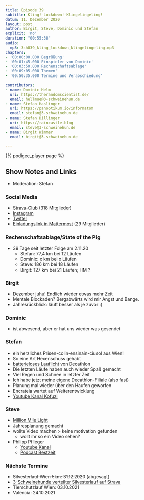 ```yaml
---
title: Episode 39
subtitle: Kling!-Lockdown!-Klingelingeling!
datum: 11. Dezember 2020
layout: post
author: Birgit, Steve, Dominic und Stefan
explicit: 'no'
duration: "00:55:38"
audio:
  mp3: 3sh039_kling_lockdown_klingelingeling.mp3
chapters:
- '00:00:00.000 Begrüßung'
- '00:01:45.000 Einspieler von Dominic'
- '00:03:50.000 Rechenschaftsablage'
- '00:09:05.000 Themen'
- '00:50:35.000 Termine und Verabschiedung'

contributors:
- name: Dominic Helm
  uri: https://therandomscientist.de/
  email: hellmue@3-schweinehun.de
- name: Stefan Haslinger
  uri: https://panoptikum.io/informatom
  email: stefan@3-schweinehun.de
- name: Stefan Dillinger
  uri: https://raincastle.blog
  email: steve@3-schweinehun.de
- name: Birgit Wimmer
  email: birgit@3-schweinehun.de

---
```


{% podigee_player page %}

## Show Notes and Links

* Moderation: Stefan

### Social Media

* [Strava-Club](https://www.strava.com/clubs/3schweinehunde) (318 Mitglieder)
* [Instagram](https://www.instagram.com/3_schweinehunde/)
* [Twitter](https://twitter.com/3schweinehunde)
* [Einladungslink in Mattermost](https://mattermost.informatom.com/signup_user_complete/?id=pniz51hpoiyqumcdeu11463o8h) (29 Mitglieder)

### Rechenschaftsablage/State of the Pig

* 39 Tage seit letzter Folge am 2.11.20
  * Stefan: 77,4 km bei 12 Läufen
  * Dominic: x km bei x Läufen
  * Steve: 186 km bei 18 Läufen
  * Birgit: 127 km bei 21 Läufen; HM ?

### Birgit

* Dezember juhu! Endlich wieder etwas mehr Zeit
* Mentale Blockaden? Bergabwärts wird mir Angst und Bange.
* Jahresrückblick: läuft besser als je zuvor :)

### Dominic

* ist abwesend, aber er hat uns wieder was gesendet

### Stefan

* ein herzliches Prisen-colin-ensinain-ciusol aus Wien!
* So eine Art Hexenschuss gehabt
* [batterieloses Lauflicht](https://www.decathlon.at/lauflicht-motion-id_8501574.html) von Decathlon
* Die letzten Läufe haben auch wieder Spaß gemacht
* Viel Regen und Schnee in letzter Zeit
* Ich habe jetzt meine eigene Decathlon-Filiale (also fast)
* Planung mal wieder über den Haufen geworfen
* Encrateia wartet auf Weiterentwicklung
* [Youtube Kanal Kofuzi](https://www.youtube.com/channel/UCe43pe3w4L6w3tNMRkWiJBA)

### Steve

* [Million Mile Light](https://www.batteryfree.co.uk/collections/frontpage)
* Jahresplanung gemacht
* wollte Video machen > keine motivation gefunden
  * wollt ihr so ein Video sehen?
* Philipp Pflieger
  * [Youtube Kanal](https://www.youtube.com/channel/UCbJaFvY-qGuMmmNJgiVJGjw)
  * [Podcast Bestzeit](https://bestzeit.podigee.io)

### Nächste Termine

* ~~Silvesterlauf Wien 5km: 31.12.2020~~ (abgesagt)
* [3-Schweinehunde verteilter Silvesterlauf auf Strava](https://www.strava.com/clubs/313076/group_events/851903)
* Tierschutzlauf Wien: 03.10.2021
* Valencia: 24.10.2021
